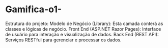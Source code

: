 # Gamifica-o1-
Estrutura do projeto:  Modelo de Negócio (Library): Esta camada conterá as classes e lógicas de negócio. Front End (ASP.NET Razor Pages): Interface de usuário para interação e visualização de dados. Back End (REST API): Serviços RESTful para gerenciar e processar os dados. 
